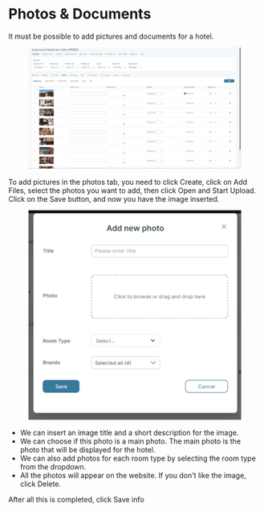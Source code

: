 # Photos & Documents

It must be possible to add pictures and documents for a hotel.

<figure><img src="../../.gitbook/assets/image (17) (1) (1) (1) (1) (1) (1) (1) (1) (1) (1) (1) (1).png" alt=""><figcaption></figcaption></figure>

To add pictures in the photos tab, you need to click Create, click on Add Files, select the photos you want to add, then click Open and Start Upload. Click on the Save button, and now you have the image inserted.

<figure><img src="../../.gitbook/assets/image (18) (1) (1) (1) (1) (1) (1) (1) (1) (1) (1) (1).png" alt=""><figcaption></figcaption></figure>

* We can insert an image title and a short description for the image.
* We can choose if this photo is a main photo. The main photo is the photo that will be displayed for the hotel.
* We can also add photos for each room type by selecting the room type from the dropdown.
* All the photos will appear on the website. If you don't like the image, click Delete.

After all this is completed, click Save info
